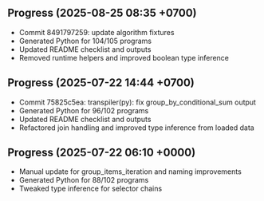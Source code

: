 ## Progress (2025-08-25 08:35 +0700)
- Commit 8491797259: update algorithm fixtures
- Generated Python for 104/105 programs
- Updated README checklist and outputs
- Removed runtime helpers and improved boolean type inference

## Progress (2025-07-22 14:44 +0700)
- Commit 75825c5ea: transpiler(py): fix group_by_conditional_sum output
- Generated Python for 96/102 programs
- Updated README checklist and outputs
- Refactored join handling and improved type inference from loaded data
## Progress (2025-07-22 06:10 +0000)
- Manual update for group_items_iteration and naming improvements
- Generated Python for 88/102 programs
- Tweaked type inference for selector chains

